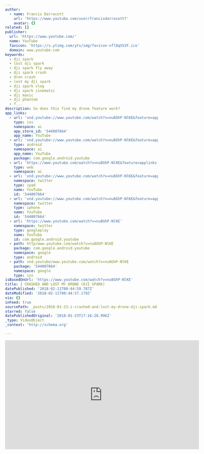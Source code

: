 ```yaml
---
author:
  - name: Francis Darracott
    url: 'https://www.youtube.com/user/francisdarracott7'
    avatar: {}
related: []
publisher:
  url: 'https://www.youtube.com/'
  name: YouTube
  favicon: 'https://s.ytimg.com/yts/img/favicon-vfl8qSV2F.ico'
  domain: www.youtube.com
keywords:
  - dji spark
  - lost dji spark
  - dji spark fly away
  - dji spark crash
  - dron crash
  - lost my dji spark
  - dji spark vlog
  - dji spark cinematic
  - dji mavic
  - dji phantom
  - f...
description: So does this find my drone feature work?
app_links:
  - url: 'vnd.youtube://www.youtube.com/watch?v=nu8GhP-NlKE&feature=applinks'
    type: ios
    namespace: ai
    app_store_id: '544007664'
    app_name: YouTube
  - url: 'vnd.youtube://www.youtube.com/watch?v=nu8GhP-NlKE&feature=applinks'
    type: android
    namespace: ai
    app_name: YouTube
    package: com.google.android.youtube
  - url: 'https://www.youtube.com/watch?v=nu8GhP-NlKE&feature=applinks'
    type: web
    namespace: ai
  - url: 'vnd.youtube://www.youtube.com/watch?v=nu8GhP-NlKE&feature=applinks'
    namespace: twitter
    type: ipad
    name: YouTube
    id: '544007664'
  - url: 'vnd.youtube://www.youtube.com/watch?v=nu8GhP-NlKE&feature=applinks'
    namespace: twitter
    type: iphone
    name: YouTube
    id: '544007664'
  - url: 'https://www.youtube.com/watch?v=nu8GhP-NlKE'
    namespace: twitter
    type: googleplay
    name: YouTube
    id: com.google.android.youtube
  - path: http/www.youtube.com/watch?v=nu8GhP-NlKE
    package: com.google.android.youtube
    namespace: google
    type: android
  - path: vnd.youtube/www.youtube.com/watch?v=nu8GhP-NlKE
    package: '544007664'
    namespace: google
    type: ios
isBasedOnUrl: 'https://www.youtube.com/watch?v=nu8GhP-NlKE'
title: I CRASHED AND LOST MY DRONE (DJI SPARK)
datePublished: '2018-02-11T00:44:59.787Z'
dateModified: '2018-02-11T00:44:57.179Z'
via: {}
inFeed: true
sourcePath: _posts/2018-01-23-i-crashed-and-lost-my-drone-dji-spark.md
starred: false
datePublishedOriginal: '2018-01-23T17:16:28.996Z'
_type: VideoObject
_context: 'http://schema.org'

---
```

<iframe src="https://cdn.embedly.com/widgets/media.html?src=https%3A%2F%2Fwww.youtube.com%2Fembed%2Fnu8GhP-NlKE%3Ffeature%3Doembed&amp;url=http%3A%2F%2Fwww.youtube.com%2Fwatch%3Fv%3Dnu8GhP-NlKE&amp;image=https%3A%2F%2Fi.ytimg.com%2Fvi%2Fnu8GhP-NlKE%2Fhqdefault.jpg&amp;key=a715cf41cc93453ca338d350cd26f87b&amp;type=text%2Fhtml&amp;schema=youtube" width="640" height="360" scrolling="no" frameborder="0" allowfullscreen="" style=""></iframe>